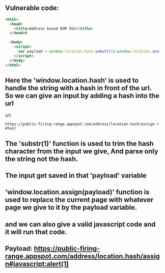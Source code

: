 ## Vulnerable code:

```html
<html>
  <head>
  	<title>Address based DOM XSS</title>
  </head>0
  
  <body>
    <script>
      var payload = window.location.hash.substr(1);window.location.assign(payload);
    </script>
  </body>
</html>
```

## Here the 'window.location.hash' is used to handle the string with a hash in front of the url. So we can give an input by adding a hash into the url

url: 
```
https://public-firing-range.appspot.com/address/location.hash/assign + #test
```

## The 'substr(1)' function is used to trim the hash character from the input we give, And parse only the string not the hash.

## The input get saved in that 'payload' variable

## 'window.location.assign(payload)' function is used to replace the current page with whatever page we give to it by the payload variable.

## and we can also give a valid javascript code and it will run that code.

## Payload: https://public-firing-range.appspot.com/address/location.hash/assign#javascript:alert(1)